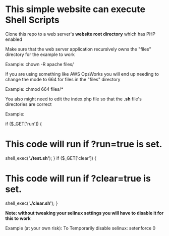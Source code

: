 <H1>This simple website can execute Shell Scripts</H1>

Clone this repo to a web server's <b>website root directory</b> which has PHP enabled

Make sure that the web server application recursively owns the "files" directory for the example to work

Example:
chown -R apache files/

If you are using something like AWS OpsWorks you will end up needing to change the mode to 664 for files in the "files" directory

Example:
chmod 664 files/*

You also might need to edit the index.php file so that the <b>.sh</b> file's directories are correct

Example:

if ($_GET['run']) {
  # This code will run if ?run=true is set.
  shell_exec(<b>'./test.sh'</b>);
}
if ($_GET['clear']) {
  # This code will run if ?clear=true is set.
  shell_exec('<b>./clear.sh'</b>);
}


<b>Note: without tweaking your selinux settings you will have to disable it for this to work</b>

Example (at your own risk):
  To Temporarily disable selinux:
    setenforce 0
